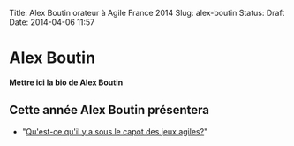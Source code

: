 Title: Alex Boutin orateur à Agile France 2014 
Slug: alex-boutin
Status: Draft
Date: 2014-04-06 11:57

# Alex Boutin

**Mettre ici la bio de Alex Boutin**
## Cette année Alex Boutin présentera

* "[Qu'est-ce qu'il y a sous le capot des jeux agiles?](../sessions/qu-est-ce-qu-il-y-a-sous-le-capot-des-jeux-agiles.html)"


